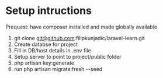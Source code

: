 # Setup intructions

Prequest: have composer installed and made globally available

1. git clone git@github.com:filipkunjadic/laravel-learn.git
2. Create databse for project
3. Fill in DB/host details in .env file
4. Setup server to point to project/public folder
6. php artisan key:generate
5. run php artisan migrate:fresh --seed
